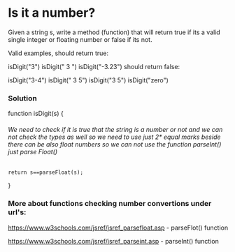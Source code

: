 # Is it a number?

Given a string s, write a method (function) that will return true if its a valid single integer or floating number or false if its not.

Valid examples, should return true:

isDigit("3")
isDigit(" 3 ")
isDigit("-3.23")
should return false:

isDigit("3-4")
isDigit(" 3 5")
isDigit("3 5")
isDigit("zero")

### Solution

function isDigit(s) {

###### We need to check if it is true that the string is a number or not and we can not check the types as well so we need to use just 2\* equal marks beside there can be also float numbers so we can not use the function parseInt() just parse Float()

    return s==parseFloat(s);

}

### More about functions checking number convertions under url's:

https://www.w3schools.com/jsref/jsref_parsefloat.asp - parseFlot() function


https://www.w3schools.com/jsref/jsref_parseint.asp - parseInt() function
